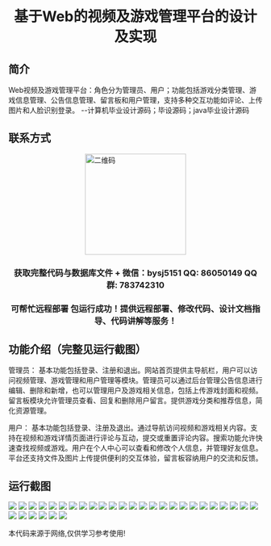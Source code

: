 <p><h1 align="center">基于Web的视频及游戏管理平台的设计及实现</h1></p>

## 简介
Web视频及游戏管理平台：角色分为管理员、用户；功能包括游戏分类管理、游戏信息管理、公告信息管理、留言板和用户管理，支持多种交互功能如评论、上传图片和人脸识别登录。    --计算机毕业设计源码；毕设源码；java毕业设计源码


## 联系方式
<img src="https://bs-1329754181.cos.ap-shanghai.myqcloud.com/wx.jpg" alt="二维码" style="display: block; margin: 0 auto;" width="200px">
<p><h3 align="center">获取完整代码与数据库文件 + 微信：bysj5151 QQ: 86050149 QQ群: 783742310</h3></p>
<p><h3 align="center">可帮忙远程部署 包运行成功！提供远程部署、修改代码、设计文档指导、代码讲解等服务！</h3></p>

## 功能介绍（完整见运行截图）
管理员： 基本功能包括登录、注册和退出。网站首页提供主导航栏，用户可以访问视频管理、游戏管理和用户管理等模块。管理员可以通过后台管理公告信息进行编辑、删除和新增，也可以管理用户及游戏相关信息，包括上传游戏封面和视频。留言板模块允许管理员查看、回复和删除用户留言。提供游戏分类和推荐信息，简化资源管理。

用户： 基本功能包括登录、注册及退出。通过导航访问视频和游戏相关内容。支持在视频和游戏详情页面进行评论与互动，提交或重置评论内容。搜索功能允许快速查找视频或游戏。用户在个人中心可以查看和修改个人信息，并管理好友信息。平台还支持文件及图片上传提供便利的交互体验，留言板容纳用户的交流和反馈。


## 运行截图
![](https://bs-1329754181.cos.ap-shanghai.myqcloud.com/spring/VideoGameManagementPlatformDesignAndImplementation/img/001.jpg)
![](https://bs-1329754181.cos.ap-shanghai.myqcloud.com/spring/VideoGameManagementPlatformDesignAndImplementation/img/002.jpg)
![](https://bs-1329754181.cos.ap-shanghai.myqcloud.com/spring/VideoGameManagementPlatformDesignAndImplementation/img/003.jpg)
![](https://bs-1329754181.cos.ap-shanghai.myqcloud.com/spring/VideoGameManagementPlatformDesignAndImplementation/img/004.jpg)
![](https://bs-1329754181.cos.ap-shanghai.myqcloud.com/spring/VideoGameManagementPlatformDesignAndImplementation/img/005.jpg)
![](https://bs-1329754181.cos.ap-shanghai.myqcloud.com/spring/VideoGameManagementPlatformDesignAndImplementation/img/006.jpg)
![](https://bs-1329754181.cos.ap-shanghai.myqcloud.com/spring/VideoGameManagementPlatformDesignAndImplementation/img/007.jpg)
![](https://bs-1329754181.cos.ap-shanghai.myqcloud.com/spring/VideoGameManagementPlatformDesignAndImplementation/img/008.jpg)
![](https://bs-1329754181.cos.ap-shanghai.myqcloud.com/spring/VideoGameManagementPlatformDesignAndImplementation/img/009.jpg)
![](https://bs-1329754181.cos.ap-shanghai.myqcloud.com/spring/VideoGameManagementPlatformDesignAndImplementation/img/010.jpg)
![](https://bs-1329754181.cos.ap-shanghai.myqcloud.com/spring/VideoGameManagementPlatformDesignAndImplementation/img/011.jpg)
![](https://bs-1329754181.cos.ap-shanghai.myqcloud.com/spring/VideoGameManagementPlatformDesignAndImplementation/img/012.jpg)
![](https://bs-1329754181.cos.ap-shanghai.myqcloud.com/spring/VideoGameManagementPlatformDesignAndImplementation/img/013.jpg)
![](https://bs-1329754181.cos.ap-shanghai.myqcloud.com/spring/VideoGameManagementPlatformDesignAndImplementation/img/014.jpg)
![](https://bs-1329754181.cos.ap-shanghai.myqcloud.com/spring/VideoGameManagementPlatformDesignAndImplementation/img/015.jpg)
![](https://bs-1329754181.cos.ap-shanghai.myqcloud.com/spring/VideoGameManagementPlatformDesignAndImplementation/img/016.jpg)
![](https://bs-1329754181.cos.ap-shanghai.myqcloud.com/spring/VideoGameManagementPlatformDesignAndImplementation/img/017.jpg)
![](https://bs-1329754181.cos.ap-shanghai.myqcloud.com/spring/VideoGameManagementPlatformDesignAndImplementation/img/018.jpg)
![](https://bs-1329754181.cos.ap-shanghai.myqcloud.com/spring/VideoGameManagementPlatformDesignAndImplementation/img/019.jpg)
![](https://bs-1329754181.cos.ap-shanghai.myqcloud.com/spring/VideoGameManagementPlatformDesignAndImplementation/img/020.jpg)
![](https://bs-1329754181.cos.ap-shanghai.myqcloud.com/spring/VideoGameManagementPlatformDesignAndImplementation/img/021.jpg)
![](https://bs-1329754181.cos.ap-shanghai.myqcloud.com/spring/VideoGameManagementPlatformDesignAndImplementation/img/022.jpg)
![](https://bs-1329754181.cos.ap-shanghai.myqcloud.com/spring/VideoGameManagementPlatformDesignAndImplementation/img/023.jpg)
![](https://bs-1329754181.cos.ap-shanghai.myqcloud.com/spring/VideoGameManagementPlatformDesignAndImplementation/img/024.jpg)
![](https://bs-1329754181.cos.ap-shanghai.myqcloud.com/spring/VideoGameManagementPlatformDesignAndImplementation/img/025.jpg)
![](https://bs-1329754181.cos.ap-shanghai.myqcloud.com/spring/VideoGameManagementPlatformDesignAndImplementation/img/026.jpg)
![](https://bs-1329754181.cos.ap-shanghai.myqcloud.com/spring/VideoGameManagementPlatformDesignAndImplementation/img/027.jpg)
![](https://bs-1329754181.cos.ap-shanghai.myqcloud.com/spring/VideoGameManagementPlatformDesignAndImplementation/img/028.jpg)
![](https://bs-1329754181.cos.ap-shanghai.myqcloud.com/spring/VideoGameManagementPlatformDesignAndImplementation/img/029.jpg)
![](https://bs-1329754181.cos.ap-shanghai.myqcloud.com/spring/VideoGameManagementPlatformDesignAndImplementation/img/030.jpg)
![](https://bs-1329754181.cos.ap-shanghai.myqcloud.com/spring/VideoGameManagementPlatformDesignAndImplementation/img/031.jpg)

<p>本代码来源于网络,仅供学习参考使用!</p>
